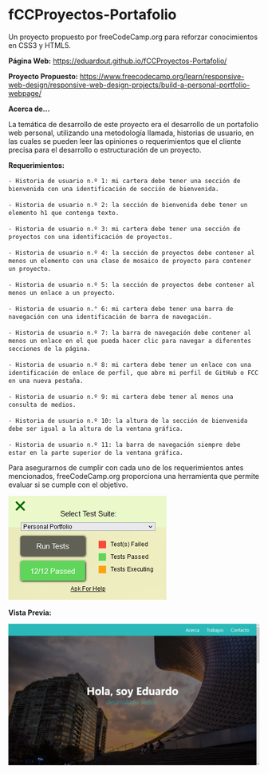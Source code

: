 # fCCProyectos-Portafolio
Un proyecto propuesto por freeCodeCamp.org para reforzar conocimientos en CSS3 y HTML5.

**Página Web:**
https://eduardout.github.io/fCCProyectos-Portafolio/

**Proyecto Propuesto:**
https://www.freecodecamp.org/learn/responsive-web-design/responsive-web-design-projects/build-a-personal-portfolio-webpage/

**Acerca de...**

La temática de desarrollo de este proyecto era el desarrollo de un portafolio web personal, utilizando una metodología llamada, historias de usuario,
en las cuales se pueden leer las opiniones o requerimientos que el cliente precisa para el desarrollo o estructuración de un proyecto.

**Requerimientos:**

    - Historia de usuario n.º 1: mi cartera debe tener una sección de bienvenida con una identificación de sección de bienvenida.

    - Historia de usuario n.º 2: la sección de bienvenida debe tener un elemento h1 que contenga texto.

    - Historia de usuario n.º 3: mi cartera debe tener una sección de proyectos con una identificación de proyectos.

    - Historia de usuario n.º 4: la sección de proyectos debe contener al menos un elemento con una clase de mosaico de proyecto para contener un proyecto.

    - Historia de usuario n.º 5: la sección de proyectos debe contener al menos un enlace a un proyecto.

    - Historia de usuario n.° 6: mi cartera debe tener una barra de navegación con una identificación de barra de navegación.

    - Historia de usuario n.º 7: la barra de navegación debe contener al menos un enlace en el que pueda hacer clic para navegar a diferentes secciones de la página.

    - Historia de usuario n.º 8: mi cartera debe tener un enlace con una identificación de enlace de perfil, que abre mi perfil de GitHub o FCC en una nueva pestaña.

    - Historia de usuario n.º 9: mi cartera debe tener al menos una consulta de medios.

    - Historia de usuario n.º 10: la altura de la sección de bienvenida debe ser igual a la altura de la ventana gráfica.

    - Historia de usuario n.º 11: la barra de navegación siempre debe estar en la parte superior de la ventana gráfica.
    
Para asegurarnos de cumplir con cada uno de los requerimientos antes mencionados, freeCodeCamp.org proporciona una herramienta que permite evaluar si se cumple con
el objetivo.

![Herramienta de Prueba de Requerimientos](https://raw.githubusercontent.com/EduardoUT/fCCProyectos-Portafolio/master/assets/img/readme/test.PNG)

**Vista Previa:**

![Vista Previa Portafolio Web](https://raw.githubusercontent.com/EduardoUT/fCCProyectos-Portafolio/master/assets/img/readme/Portafolio_freeCodeCamp.PNG)
